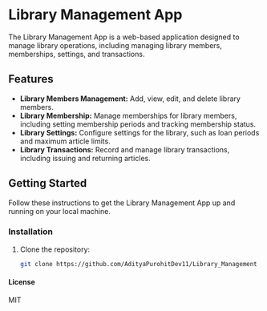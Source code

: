 # Library Management App

The Library Management App is a web-based application designed to manage library operations, including managing library members, memberships, settings, and transactions.

## Features

- **Library Members Management:** Add, view, edit, and delete library members.
- **Library Membership:** Manage memberships for library members, including setting membership periods and tracking membership status.
- **Library Settings:** Configure settings for the library, such as loan periods and maximum article limits.
- **Library Transactions:** Record and manage library transactions, including issuing and returning articles.

## Getting Started

Follow these instructions to get the Library Management App up and running on your local machine.

### Installation

1. Clone the repository:

   ```bash
   git clone https://github.com/AdityaPurohitDev11/Library_Management


#### License

MIT
